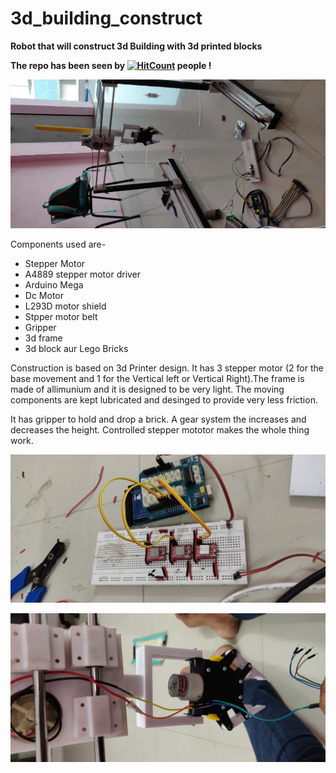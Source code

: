 # 3d_building_construct

__Robot that will construct 3d Building with 3d printed blocks__

**The repo has been seen by  [![HitCount](http://hits.dwyl.io/kin-kins/3d_building_construct.svg)](http://hits.dwyl.io/kin-kins/3d_building_construct) people !**

![alt text](https://github.com/kin-kins/3d_building_construct/blob/master/IMG_20190209_175530.jpg "Strucutre Design")



Components used are-
* Stepper Motor
* A4889 stepper motor driver
* Arduino Mega
* Dc Motor
* L293D motor shield
* Stpper motor belt
* Gripper
* 3d frame
* 3d block aur Lego Bricks



Construction is based on 3d Printer design. It has 3 stepper motor (2 for the base movement and 1 for the Vertical left or Vertical Right).The frame is made of allimunium and it is designed to be very light. The moving components are kept lubricated and desinged to provide very less friction.

It has gripper to hold and drop a brick. A gear system the increases and decreases the height. Controlled stepper mototor makes the whole thing work. 


![alt text](https://github.com/kin-kins/3d_building_construct/blob/master/IMG_20190209_191423.jpg "Arduino Module")


![alt text](https://github.com/kin-kins/3d_building_construct/blob/master/IMG_20190209_191434.jpg "Jaw Gripper")

